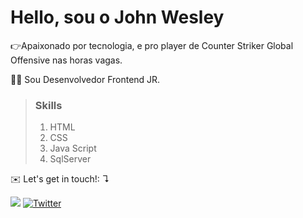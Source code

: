 # Hello, sou o John Wesley

:point_right:Apaixonado por tecnologia, e pro player de Counter Striker Global Offensive nas horas vagas.

:man_technologist: Sou Desenvolvedor Frontend JR.

>### Skills
> 1. HTML
> 2. CSS
> 3. Java Script
> 4. SqlServer


<p align="left">
  ✉️ Let's get in touch!: ↴
</p>

<p align="left">
  <a href="johnwesley12123@gmail.com">
   <img src="https://img.shields.io/badge/e‑mail-D14836.svg?style=for-the-badge&logo=GMail&logoColor=white"/></a>

  <a href="https://twitter.com/" target="_blank">
  <img alt="Twitter" src="https://img.shields.io/badge/twitter-%231DA1F2.svg?&style=for-the-badge&logo=twitter&logoColor=white" /></a>
  
   
</p>

